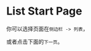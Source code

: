 # List Start Page
你可以选择页面在`侧边栏 -> 列表`，

或者点击下面的`下一页`。
<script src="https://giscus.app/client.js"
        data-repo="Leonmmcoset/vitepress"
        data-repo-id="R_kgDOMTSP1w"
        data-category="General"
        data-category-id="DIC_kwDOMTSP184CgvyH"
        data-mapping="pathname"
        data-strict="0"
        data-reactions-enabled="1"
        data-emit-metadata="0"
        data-input-position="top"
        data-theme="preferred_color_scheme"
        data-lang="zh-CN"
        crossorigin="anonymous"
        async>
</script>